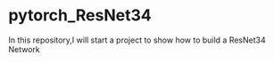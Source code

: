 # pytorch_ResNet34
In this repository,I will start a project to show how to build a ResNet34 Network
